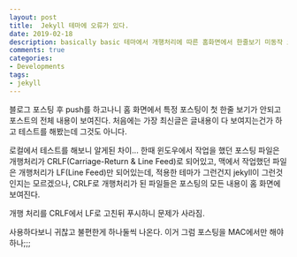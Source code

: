 ```yaml
---
layout: post
title:  Jekyll 테마에 오류가 있다.
date: 2019-02-18
description: basically basic 테마에서 개행처리에 따른 홈화면에서 한줄보기 미동작 오류
comments: true
categories: 
- Developments
tags: 
- jekyll
---
```


블로그 포스팅 후 push를 하고나니 홈 화면에서 특정 포스팅이 첫 한줄 보기가 안되고 포스트의 전체 내용이 보여진다.
처음에는 가장 최신글은 글내용이 다 보여지는건가 하고 테스트를 해봤는데 그것도 아니다.

로컬에서 테스트를 해보니 알게된 차이... 한때 윈도우에서 작업을 했던 포스팅 파일은 개행처리가 CRLF(Carriage-Return & Line Feed)로 되어있고, 맥에서 작업했던 파일은 개행처리가 LF(Line Feed)만 되어있는데, 적용한 테마가 그런건지 jekyll이 그런것인지는 모르겠으나, CRLF로 개행처리가 된 파일들은 포스팅의 모든 내용이 홈 화면에 보여진다. 

개행 처리를 CRLF에서 LF로 고친뒤 푸시하니 문제가 사라짐.

사용하다보니 귀찮고 불편한게 하나둘씩 나온다. 이거 그럼 포스팅을 MAC에서만 해야하나;;;
